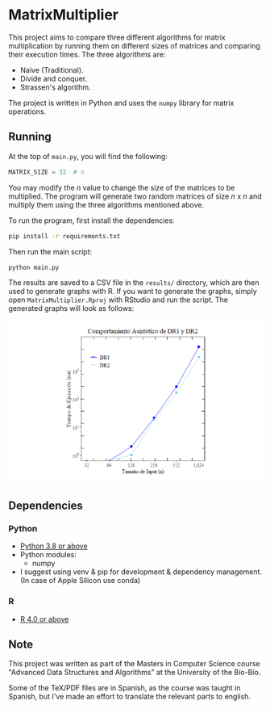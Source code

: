 MatrixMultiplier
===
This project aims to compare three different algorithms for matrix multiplication by running them on different sizes of
matrices and comparing their execution times. The three algorithms are:

* Naive (Traditional).
* Divide and conquer.
* Strassen's algorithm.

The project is written in Python and uses the `numpy` library for matrix operations.

## Running
At the top of `main.py`, you will find the following:
```python
MATRIX_SIZE = 32  # n
```

You may modify the *n* value to change the size of the matrices to be multiplied. The program will generate two random
matrices of size *n* x *n* and multiply them using the three algorithms mentioned above.

To run the program, first install the dependencies:
```bash
pip install -r requirements.txt
```

Then run the main script:
```bash
python main.py
```

The results are saved to a CSV file in the `results/` directory, which are then used to generate graphs with R. If you
want to generate the graphs, simply open `MatrixMultiplier.Rproj` with RStudio and run the script. The generated graphs
will look as follows:

![image](img/DR1_DR2_PLOT.png)

## Dependencies
### Python
- [Python 3.8 or above](https://www.python.org/downloads/)
- Python modules:
  - numpy
- I suggest using venv & pip for development & dependency management. (In case of Apple Silicon use conda)

### R
- [R 4.0 or above](https://cran.r-project.org/)

## Note
This project was written as part of the Masters in Computer Science course "Advanced Data Structures and Algorithms" at
the University of the Bío-Bío.

Some of the TeX/PDF files are in Spanish, as the course was taught in Spanish, but I've made an effort to translate the
relevant parts to english.
